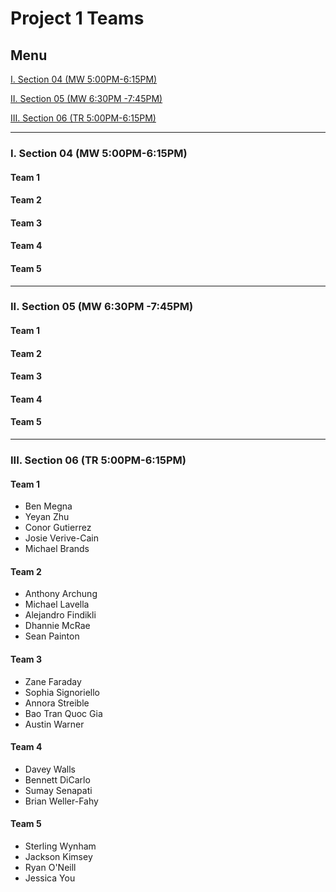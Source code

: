 # Project 1 Teams

## Menu

[I. Section 04 (MW 5:00PM-6:15PM)](#i-section-04-mw-500pm-615pm)

[II. Section 05 (MW 6:30PM -7:45PM)](#ii-section-05-mw-630pm--745pm)

[III. Section 06 (TR 5:00PM-6:15PM)](#iii-section-06-tr-500pm-615pm)

---

### I. Section 04 (MW 5:00PM-6:15PM)

#### Team 1

#### Team 2

#### Team 3

#### Team 4

#### Team 5

---

### II. Section 05 (MW 6:30PM -7:45PM)

#### Team 1

#### Team 2

#### Team 3

#### Team 4

#### Team 5

---

### III. Section 06 (TR 5:00PM-6:15PM)

#### Team 1
- Ben Megna
- Yeyan Zhu
- Conor Gutierrez
- Josie Verive-Cain
- Michael Brands

#### Team 2
- Anthony Archung
- Michael Lavella
- Alejandro Findikli
- Dhannie McRae
- Sean Painton

#### Team 3
- Zane Faraday
- Sophia Signoriello
- Annora Streible
- Bao Tran Quoc Gia
- Austin Warner

#### Team 4
- Davey Walls
- Bennett DiCarlo
- Sumay Senapati
- Brian Weller-Fahy

#### Team 5
- Sterling Wynham
- Jackson Kimsey
- Ryan O'Neill
- Jessica You
